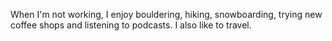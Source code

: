 When I'm not working, I enjoy bouldering, hiking, snowboarding, trying new coffee shops and listening to podcasts. I also like to travel.